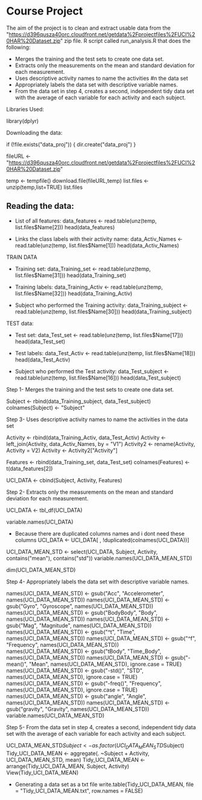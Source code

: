 # Course Project


The aim of the project is to clean and extract usable data from the "https://d396qusza40orc.cloudfront.net/getdata%2Fprojectfiles%2FUCI%20HAR%20Dataset.zip" zip file. R script called run_analysis.R that does the following: 
- Merges the training and the test sets to create one data set. 
- Extracts only the measurements on the mean and standard deviation for each measurement. 
- Uses descriptive activity names to name the activities #n the data set 
- Appropriately labels the data set with descriptive variable names. 
- From the data set in step 4, creates a second, independent tidy data set with the average of each variable for each activity and each subject.

Libraries Used:

library(dplyr)

Downloading the data:

if (!file.exists("data_proj")) {
  dir.create("data_proj")
}

fileURL <-"https://d396qusza40orc.cloudfront.net/getdata%2Fprojectfiles%2FUCI%20HAR%20Dataset.zip"

temp <- tempfile()
download.file(fileURL,temp)
list.files <- unzip(temp,list=TRUE)
list.files

## Reading the data:

- List of all features:
data_features <- read.table(unz(temp, list.files$Name[2]))
head(data_features)

- Links the class labels with their activity name:
data_Activ_Names <- read.table(unz(temp, list.files$Name[1]))
head(data_Activ_Names)


TRAIN DATA

- Training set:
data_Training_set <- read.table(unz(temp, list.files$Name[31]))
head(data_Training_set)

- Training labels:
data_Training_Activ <- read.table(unz(temp, list.files$Name[32]))
head(data_Training_Activ)

- Subject who performed the Training activity:
data_Training_subject <- read.table(unz(temp, list.files$Name[30]))
head(data_Training_subject)


TEST data:

- Test set:
data_Test_set <- read.table(unz(temp, list.files$Name[17]))
head(data_Test_set)

- Test labels:
data_Test_Activ <- read.table(unz(temp, list.files$Name[18]))
head(data_Test_Activ)

- Subject who performed the Test activity:
data_Test_subject <- read.table(unz(temp, list.files$Name[16]))
head(data_Test_subject)


Step 1- Merges the training and the test sets to create one data set.

Subject <- rbind(data_Training_subject, data_Test_subject)
colnames(Subject) <- "Subject"

Step 3- Uses descriptive activity names to name the activities in the data set

Activity <- rbind(data_Training_Activ, data_Test_Activ)
Activity <- left_join(Activity, data_Activ_Names, by = "V1")
Activity2 <- rename(Activity, Activity = V2)
Activity <- Activity2["Activity"]

Features <- rbind(data_Training_set, data_Test_set)
colnames(Features) <- t(data_features[2])

UCI_DATA <- cbind(Subject, Activity, Features)


Step 2- Extracts only the measurements on the mean and standard deviation for each measurement.


UCI_DATA <- tbl_df(UCI_DATA)

variable.names(UCI_DATA)

- Because there are duplicated columns names and i dont need these columns
UCI_DATA <- UCI_DATA[ , !duplicated(colnames(UCI_DATA))]


UCI_DATA_MEAN_STD <- select(UCI_DATA, Subject, Activity, contains("mean"), contains("std"))
variable.names(UCI_DATA_MEAN_STD)

dim(UCI_DATA_MEAN_STD)


Step 4- Appropriately labels the data set with descriptive variable names.

names(UCI_DATA_MEAN_STD) <- gsub("Acc", "Accelerometer", names(UCI_DATA_MEAN_STD))
names(UCI_DATA_MEAN_STD) <- gsub("Gyro", "Gyroscope", names(UCI_DATA_MEAN_STD))
names(UCI_DATA_MEAN_STD) <- gsub("BodyBody", "Body", names(UCI_DATA_MEAN_STD))
names(UCI_DATA_MEAN_STD) <- gsub("Mag", "Magnitude", names(UCI_DATA_MEAN_STD))
names(UCI_DATA_MEAN_STD) <- gsub("^t", "Time", names(UCI_DATA_MEAN_STD))
names(UCI_DATA_MEAN_STD) <- gsub("^f", "Frequency", names(UCI_DATA_MEAN_STD))
names(UCI_DATA_MEAN_STD) <- gsub("tBody", "Time_Body", names(UCI_DATA_MEAN_STD))
names(UCI_DATA_MEAN_STD) <- gsub("-mean()", "Mean", names(UCI_DATA_MEAN_STD), ignore.case = TRUE)
names(UCI_DATA_MEAN_STD) <- gsub("-std()", "STD", names(UCI_DATA_MEAN_STD), ignore.case = TRUE)
names(UCI_DATA_MEAN_STD) <- gsub("-freq()", "Frequency", names(UCI_DATA_MEAN_STD), ignore.case = TRUE)
names(UCI_DATA_MEAN_STD) <- gsub("angle", "Angle", names(UCI_DATA_MEAN_STD))
names(UCI_DATA_MEAN_STD) <- gsub("gravity", "Gravity", names(UCI_DATA_MEAN_STD))
variable.names(UCI_DATA_MEAN_STD)

Step 5- From the data set in step 4, creates a second, independent tidy data set with the average of each variable for each activity and each subject.

UCI_DATA_MEAN_STD$Subject <- as.factor(UCI_DATA_MEAN_STD$Subject)
Tidy_UCI_DATA_MEAN <- aggregate(. ~Subject + Activity, UCI_DATA_MEAN_STD, mean)
Tidy_UCI_DATA_MEAN <- arrange(Tidy_UCI_DATA_MEAN, Subject, Activity)
View(Tidy_UCI_DATA_MEAN)

- Generating a data set as a txt file
write.table(Tidy_UCI_DATA_MEAN, file = "Tidy_UCI_DATA_MEAN.txt", row.names = FALSE)




